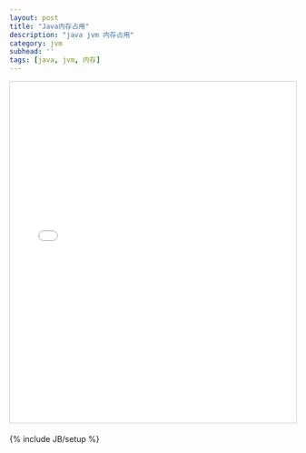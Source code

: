 ```yaml
---
layout: post
title: "Java内存占用"
description: "java jvm 内存占用"
category: jvm
subhead: ''
tags: [java, jvm, 内存]
---
```


<body>
<iframe src="//www.slideshare.net/slideshow/embed_code/37390750" width="800" height="600" frameborder="0" marginwidth="0" marginheight="0" scrolling="no" style="border:1px solid #CCC; border-width:1px; margin-bottom:5px; max-width: 100%;" allowfullscreen> </iframe>
</body>



{% include JB/setup %}
